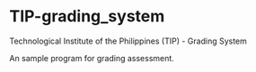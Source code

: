 # TIP-grading_system
Technological Institute of the Philippines (TIP) - Grading System
  
  An sample program for grading assessment.
